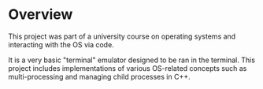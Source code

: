 # Overview
This project was part of a university course on operating systems and interacting with the OS via code.

It is a very basic "terminal" emulator designed to be ran in the terminal. This project includes implementations
of various OS-related concepts such as multi-processing and managing child processes in C++.
